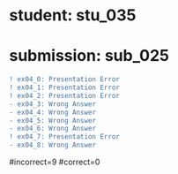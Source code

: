 # student: stu_035
# submission: sub_025

```diff
! ex04_0: Presentation Error
! ex04_1: Presentation Error
! ex04_2: Presentation Error
- ex04_3: Wrong Answer
- ex04_4: Wrong Answer
- ex04_5: Wrong Answer
- ex04_6: Wrong Answer
! ex04_7: Presentation Error
- ex04_8: Wrong Answer
```
#incorrect=9
#correct=0
